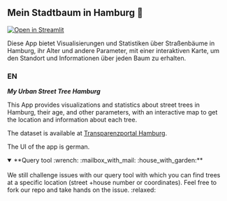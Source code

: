 ## **Mein Stadtbaum in Hamburg**            :deciduous_tree:

[![Open in Streamlit](https://static.streamlit.io/badges/streamlit_badge_black_white.svg)](https://share.streamlit.io/steenbokie/unser_stadtbaum_hamburg/main)

Diese App bietet Visualisierungen und Statistiken über Straßenbäume in Hamburg, ihr Alter und andere Parameter, mit einer interaktiven Karte, um den Standort und Informationen über jeden Baum zu erhalten.


### EN
***My Urban Street Tree Hamburg***


This App provides visualizations and statistics about street trees in Hamburg, their age, and other parameters, with an interactive map to get the location and information about each tree.

The dataset is available at [Transparenzportal Hamburg](https://suche.transparenz.hamburg.de/dataset/strassenbaumkataster-hamburg16?forceWeb=true).

The UI of the app is german.

<details open>
<summary>**Query tool  :wrench: :mailbox_with_mail: :house_with_garden:**</summary>
<br>
We still challenge issues with our query tool with which you can find trees at a specific location (street +house number or coordinates). Feel free to fork our repo and take hands on the issue. :relaxed:
</details>
